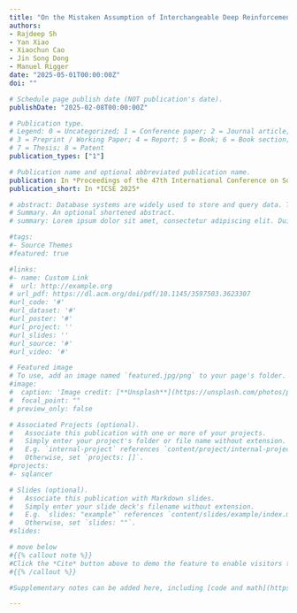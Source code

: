 ```yaml
---
title: "On the Mistaken Assumption of Interchangeable Deep Reinforcement Learning Implementations"
authors:
- Rajdeep Sh
- Yan Xiao
- Xiaochun Cao
- Jin Song Dong
- Manuel Rigger
date: "2025-05-01T00:00:00Z"
doi: ""

# Schedule page publish date (NOT publication's date).
publishDate: "2025-02-08T00:00:00Z"

# Publication type.
# Legend: 0 = Uncategorized; 1 = Conference paper; 2 = Journal article;
# 3 = Preprint / Working Paper; 4 = Report; 5 = Book; 6 = Book section;
# 7 = Thesis; 8 = Patent
publication_types: ["1"]

# Publication name and optional abbreviated publication name.
publication: In *Proceedings of the 47th International Conference on Software Engineering*
publication_short: In *ICSE 2025*

# abstract: Database systems are widely used to store and query data. Test oracles have been proposed to find logic bugs in such systems, that is, bugs that cause the database system to compute an incorrect result. To realize a fully automated testing approach, such test oracles are paired with a test case generation technique; a test case refers to a database state and a query on which the test oracle can be applied. In this work, we propose the concept of Query Plan Guidance (QPG) for guiding automated testing towards "interesting" test cases. SQL and other query languages are declarative. Thus, to execute a query, the database system translates every operator in the source language to one of potentially many so-called physical operators that can be executed; the tree of physical operators is referred to as the query plan. Our intuition is that by steering testing towards exploring diverse query plans, we also explore more interesting behaviors—some of which are potentially incorrect. To this end, we propose a mutation technique that gradually applies promising mutations to the database state, causing the DBMS to create diverse query plans for subsequent queries. We applied our method to three mature, widely-used, and extensively-tested database systems—SQLite, TiDB, and CockroachDB—and found 53 unique, previously unknown bugs. Our method exercises 4.85—408.48× more unique query plans than a naive random generation method and 7.46× more than a code coverage guidance method. Since most database systems—including commercial ones—expose query plans to the user, we consider QPG a generally applicable, black-box approach and believe that the core idea could also be applied in other contexts (e.g., to measure the quality of a test suite).
# Summary. An optional shortened abstract.
# summary: Lorem ipsum dolor sit amet, consectetur adipiscing elit. Duis posuere tellus ac convallis placerat. Proin tincidunt magna sed ex sollicitudin condimentum.

#tags:
#- Source Themes
#featured: true

#links:
#- name: Custom Link
#  url: http://example.org
# url_pdf: https://dl.acm.org/doi/pdf/10.1145/3597503.3623307
#url_code: '#'
#url_dataset: '#'
#url_poster: '#'
#url_project: ''
#url_slides: ''
#url_source: '#'
#url_video: '#'

# Featured image
# To use, add an image named `featured.jpg/png` to your page's folder. 
#image:
#  caption: 'Image credit: [**Unsplash**](https://unsplash.com/photos/pLCdAaMFLTE)'
#  focal_point: ""
# preview_only: false

# Associated Projects (optional).
#   Associate this publication with one or more of your projects.
#   Simply enter your project's folder or file name without extension.
#   E.g. `internal-project` references `content/project/internal-project/index.md`.
#   Otherwise, set `projects: []`.
#projects:
#- sqlancer

# Slides (optional).
#   Associate this publication with Markdown slides.
#   Simply enter your slide deck's filename without extension.
#   E.g. `slides: "example"` references `content/slides/example/index.md`.
#   Otherwise, set `slides: ""`.
#slides:

# move below
#{{% callout note %}}
#Click the *Cite* button above to demo the feature to enable visitors to import publication metadata into their reference management software.
#{{% /callout %}}

#Supplementary notes can be added here, including [code and math](https://sourcethemes.com/academic/docs/writing-markdown-latex/).

---
```


